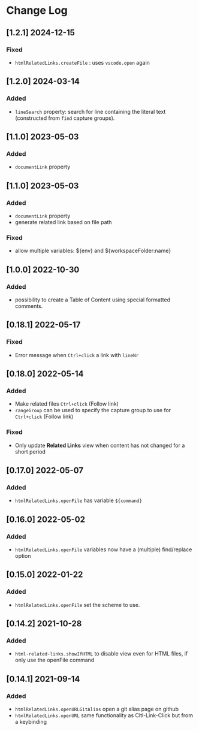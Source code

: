 # Change Log

## [1.2.1] 2024-12-15
### Fixed
- `htmlRelatedLinks.createFile` : uses `vscode.open` again

## [1.2.0] 2024-03-14
### Added
- `lineSearch` property: search for line containing the literal text (constructed from `find` capture groups).

## [1.1.0] 2023-05-03
### Added
- `documentLink` property
## [1.1.0] 2023-05-03
### Added
- `documentLink` property
- generate related link based on file path
### Fixed
- allow multiple variables: ${env} and ${workspaceFolder:name}

## [1.0.0] 2022-10-30
### Added
- possibility to create a Table of Content using special formatted comments.

## [0.18.1] 2022-05-17
### Fixed
- Error message when `Ctrl+click` a link with `lineNr`

## [0.18.0] 2022-05-14
### Added
- Make related files `Ctrl+click` (Follow link)
- `rangeGroup` can be used to specify the capture group to use for `Ctrl+click` (Follow link)
### Fixed
- Only update **Related Links** view when content has not changed for a short period

## [0.17.0] 2022-05-07
### Added
- `htmlRelatedLinks.openFile` has variable `${command}`

## [0.16.0] 2022-05-02
### Added
- `htmlRelatedLinks.openFile` variables now have a (multiple) find/replace option

## [0.15.0] 2022-01-22
### Added
- `htmlRelatedLinks.openFile` set the scheme to use.

## [0.14.2] 2021-10-28
### Added
- `html-related-links.showIfHTML` to disable view even for HTML files, if only use the openFile command

## [0.14.1] 2021-09-14
### Added
- `htmlRelatedLinks.openURLGitAlias` open a git alias page on github
- `htmlRelatedLinks.openURL` same functionality as Cltl-Link-Click but from a keybinding
